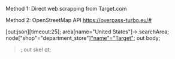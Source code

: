 Method 1:
Direct web scrapping from Target.com

Method 2:
OpenStreetMap API
https://overpass-turbo.eu/#

[out:json][timeout:25];
area[name="United States"]->.searchArea;
node["shop"="department_store"]["name"="Target"](area.searchArea);
out body;
>;
out skel qt;



